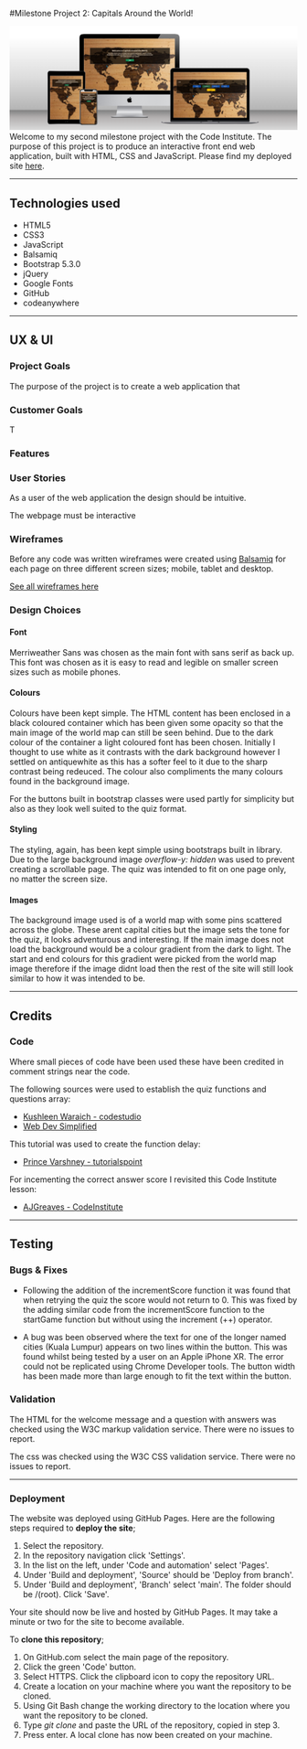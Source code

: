 #Milestone Project 2: Capitals Around the World!

![Mockup on different screen sizes of home page](documentation/images/mockup.png)
Welcome to my second milestone project with the Code Institute. The purpose of this project is to produce an interactive front end web application, built with HTML, CSS and JavaScript. Please find my deployed site [here](https://clawrence00.github.io/capitals_quiz/).

---

## Technologies used
- HTML5
- CSS3
- JavaScript
- Balsamiq
- Bootstrap 5.3.0
- jQuery
- Google Fonts
- GitHub
- codeanywhere

---

## UX & UI
### Project Goals

The purpose of the project is to create a web application that 

### Customer Goals

T

### Features


### User Stories

As a user of the web application the design should be intuitive.

The webpage must be interactive 

### Wireframes
Before any code was written wireframes were created using [Balsamiq](https://balsamiq.com/) for each page on three different screen sizes; mobile, tablet and desktop.

[See all wireframes here](https://github.com/clawrence00/capitals_quiz/blob/main/documentation/images/wireframes.png)

### Design Choices

#### Font

Merriweather Sans was chosen as the main font with sans serif as back up. This font was chosen as it is easy to read and legible on smaller screen sizes such as mobile phones.

#### Colours

Colours have been kept simple. The HTML content has been enclosed in a black coloured container which has been given some opacity so that the main image of the world map can still be seen behind. Due to the dark colour of the container a light coloured font has been chosen. Initially I thought to use white as it contrasts with the dark background however I settled on antiquewhite as this has a softer feel to it due to the sharp contrast being redeuced. The colour also compliments the many colours found in the background image.

For the buttons built in bootstrap classes were used partly for simplicity but also as they look well suited to the quiz format. 

#### Styling

The styling, again, has been kept simple using bootstraps built in library. Due to the large background image *overflow-y: hidden* was used to prevent creating a scrollable page. The quiz was intended to fit on one page only, no matter the screen size. 

#### Images

The background image used is of a world map with some pins scattered across the globe. These arent capital cities but the image sets the tone for the quiz, it looks adventurous and interesting. If the main image does not load the background would be a colour gradient from the dark to light. The start and end colours for this gradient were picked from the world map image therefore if the image didnt load then the rest of the site will still look similar to how it was intended to be.

---

## Credits
### Code

Where small pieces of code have been used these have been credited in comment strings near the code.

The following sources were used to establish the quiz functions and questions array:

- [Kushleen Waraich - codestudio](https://www.codingninjas.com/codestudio/library/how-to-create-a-javascript-quiz-code)
- [Web Dev Simplified](https://www.youtube.com/watch?v=riDzcEQbX6k&ab_channel=WebDevSimplified)

This tutorial was used to create the function delay:

- [Prince Varshney - tutorialspoint](https://www.tutorialspoint.com/How-to-delay-a-JavaScript-function-call-using-JavaScript)

For incementing the correct answer score I revisited this Code Institute lesson:

- [AJGreaves - CodeInstitute](https://github.com/Code-Institute-Solutions/love-maths-2.0-sourcecode/tree/master/03-displaying-the-question-and-answer/04-updating-the-scores)

 ---
 
## Testing

### Bugs & Fixes

- Following the addition of the incrementScore function it was found that when retrying the quiz the score would not return to 0. This was fixed by the adding similar code from the incrementScore function to the startGame function but without using the increment (++) operator.

- A bug was been observed where the text for one of the longer named cities (Kuala Lumpur) appears on two lines within the button. This was found whilst being tested by a user on an Apple iPhone XR. The error could not be replicated  using Chrome Developer tools. The button width has been made more than large enough to fit the text within the button.

### Validation

The HTML for the welcome message and a question with answers was checked using the W3C markup validation service. There were no issues to report.

The css was checked using the W3C CSS validation service. There were no issues to report.



---

### Deployment
The website was deployed using GitHub Pages. Here are the following steps required to **deploy the site**;

1) Select the repository.
2) In the repository navigation click 'Settings'.
3) In the list on the left, under 'Code and automation' select 'Pages'.
4) Under 'Build and deployment', 'Source' should be 'Deploy from branch'.
5) Under 'Build and deployment', 'Branch' select 'main'. The folder should be /(root). Click 'Save'.

Your site should now be live and hosted by GitHub Pages. It may take a minute or two for the site to become available.

To **clone this repository**;

1) On GitHub.com select the main page of the repository.
2) Click the green 'Code' button.
3) Select HTTPS. Click the clipboard icon to copy the repository URL.
4) Create a location on your machine where you want the repository to be cloned.
5) Using Git Bash change the working directory to the location where you want the repository to be cloned.
6) Type _git clone_ and paste the URL of the repository, copied in step 3.
7) Press enter. A local clone has now been created on your machine.  